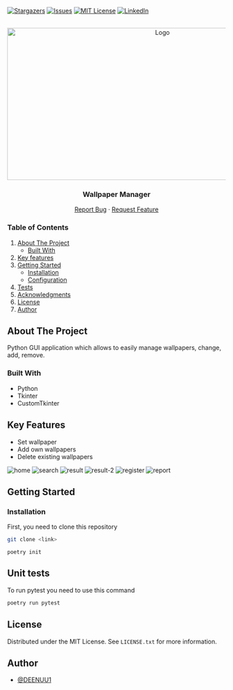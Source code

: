[![Stargazers][stars-shield]][stars-url]
[![Issues][issues-shield]][issues-url]
[![MIT License][license-shield]][license-url]
[![LinkedIn][linkedin-shield]][linkedin-url]




<br />
<div align="center">
  <a href="https://github.com/DEENUU1/">
    <img src="images/gui1.jpg" alt="Logo" width="700" height="350">
  </a>

  <h3 align="center">Wallpaper Manager</h3>

  <p align="center">
    <a href="https://github.com/DEENUU1/Wallpaper-Manager/issues">Report Bug</a>
    ·
    <a href="https://github.com/DEENUU1/Wallpaper-Manager/issues">Request Feature</a>
  </p>
</div>



<!-- TABLE OF CONTENTS -->

### Table of Contents
  <ol>
    <li>
      <a href="#about-the-project">About The Project</a>
      <ul>
        <li><a href="#built-with">Built With</a></li>
      </ul>
    </li>
    <li><a href="#key-features">Key features</a></li>
    <li>
      <a href="#getting-started">Getting Started</a>
      <ul>
        <li><a href="#installation">Installation</a></li>
        <li><a href="#configuration">Configuration</a></li>
      </ul>
    </li>
    <li><a href="#unit-tests">Tests</a></li>
    <li><a href="#acknowledgments">Acknowledgments</a></li>
    <li><a href="#license">License</a></li>
    <li><a href="#author">Author</a></li>
  </ol>

<!-- ABOUT THE PROJECT -->
## About The Project

Python GUI application which allows to easily manage wallpapers, change, add, remove.

### Built With
- Python
- Tkinter
- CustomTkinter

## Key Features
  - Set wallpaper
  - Add own wallpapers
  - Delete existing wallpapers


<img src="images/home.png" alt="home">
<img src="images/search.png" alt="search">
<img src="images/result.png" alt="result">
<img src="images/result2.png" alt="result-2">
<img src="images/register.png" alt="register">
<img src="images/report.png" alt="report">



<!-- GETTING STARTED -->
## Getting Started

### Installation


First, you need to clone this repository
```bash
git clone <link>
```

```commandline
poetry init
```

## Unit tests
To run pytest you need to use this command
```bash
poetry run pytest
```

<!-- LICENSE -->
## License

Distributed under the MIT License. See `LICENSE.txt` for more information.


## Author

- [@DEENUU1](https://www.github.com/DEENUU1)


<!-- MARKDOWN LINKS & IMAGES -->
<!-- https://www.markdownguide.org/basic-syntax/#reference-style-links -->
[contributors-shield]: https://img.shields.io/github/contributors/DEENUU1/Wallpaper-Manager.svg?style=for-the-badge
[contributors-url]: https://github.com/DEENUU1/Wallpaper-Manager/graphs/contributors
[forks-shield]: https://img.shields.io/github/forks/DEENUU1/Wallpaper-Manager.svg?style=for-the-badge
[forks-url]: https://github.com/DEENUU1/Wallpaper-Manager/network/members
[stars-shield]: https://img.shields.io/github/stars/DEENUU1/Wallpaper-Manager.svg?style=for-the-badge
[stars-url]: https://github.com/DEENUU1/Wallpaper-Manager/stargazers
[issues-shield]: https://img.shields.io/github/issues/DEENUU1/Wallpaper-Manager.svg?style=for-the-badge
[issues-url]: https://github.com/DEENUU1/Wallpaper-Manager/issues
[license-shield]: https://img.shields.io/github/license/DEENUU1/Wallpaper-Manager.svg?style=for-the-badge
[license-url]: https://github.com/DEENUU1/Wallpaper-Manager/blob/main/LICENSE
[linkedin-shield]: https://img.shields.io/badge/-LinkedIn-black.svg?style=for-the-badge&logo=linkedin&colorB=555
[linkedin-url]: https://www.linkedin.com/in/kacper-wlodarczyk/
